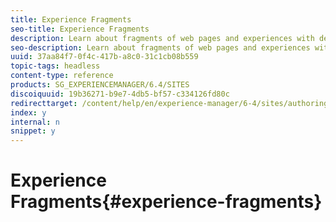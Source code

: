 ```yaml
---
title: Experience Fragments
seo-title: Experience Fragments
description: Learn about fragments of web pages and experiences with design and layout, enabling experience re-use across channels.
seo-description: Learn about fragments of web pages and experiences with design and layout, enabling experience re-use across channels.
uuid: 37aa84f7-0f4c-417b-a8c0-31c1cb08b559
topic-tags: headless
content-type: reference
products: SG_EXPERIENCEMANAGER/6.4/SITES
discoiquuid: 19b36271-b9e7-4db5-bf57-c334126fd80c
redirecttarget: /content/help/en/experience-manager/6-4/sites/authoring/using/experience-fragments
index: y
internal: n
snippet: y
---
```


# Experience Fragments{#experience-fragments}

